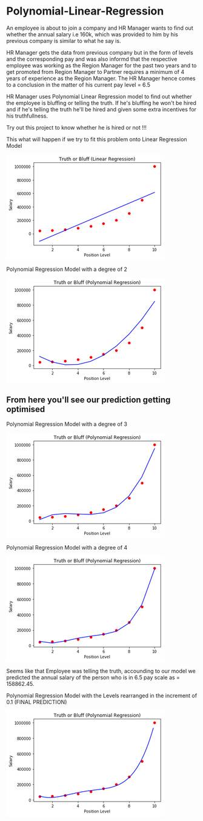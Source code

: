 # Polynomial-Linear-Regression
An employee is about to join a company and HR Manager wants to find out whether the annual salary i.e 160k, which was provided to him by his previous company is similar to what he say is.

HR Manager gets the data from previous company but in the form of levels and the corresponding pay and was also informd that the respective employee was working as the Region Manager for the past two years and to get promoted from Region Manager to Partner requires a minimum of 4 years of experience as the Region Manager. The HR Manager hence comes to a conclusion in the matter of his current pay level = 6.5  

HR Manager uses Polynomial Linear Regression model to find out whether the employee is bluffing or telling the truth. If he's bluffing he won't be hired and if he's telling the truth he'll be hired and given some extra incentives for his truthfullness.

Try out this project to know whether he is hired or not !!!

This what will happen if we try to fit this problem onto Linear Regression Model

![Linear Regression](https://github.com/Kevin2498/Polynomial-Linear-Regression/blob/master/linear_reg_plot.png)


Polynomial Regression Model with a degree of 2

![Polynomial Linear Regression degree=2](https://github.com/Kevin2498/Polynomial-Linear-Regression/blob/master/poly_reg_plot(degree%3D2).png)


## From here you'll see our prediction getting optimised


Polynomial Regression Model with a degree of 3

![Polynomial Linear Regression degree=3](https://github.com/Kevin2498/Polynomial-Linear-Regression/blob/master/poly_reg_plot(degree%3D3).png)


Polynomial Regression Model with a degree of 4

![Polynomial Linear Regression degree=4](https://github.com/Kevin2498/Polynomial-Linear-Regression/blob/master/poly_reg_plot(degree%3D4).png)


Seems like that Employee was telling the truth, accounding to our model we predicted the annual salary of the person who is in 6.5 pay scale as = 158862.45. 

Polynomial Regression Model with the Levels rearranged in the increment of 0.1 (FINAL PREDICTION)

![Polynomial Linear Regression](https://github.com/Kevin2498/Polynomial-Linear-Regression/blob/master/actual_poly_reg_plot.png)
